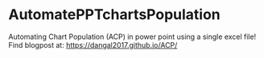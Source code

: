 # AutomatePPTchartsPopulation
Automating Chart Population (ACP) in power point using a single excel file! Find blogpost at: https://dangal2017.github.io/ACP/
